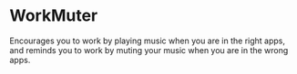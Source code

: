 # WorkMuter
Encourages you to work by playing music when you are in the right apps, and reminds you to work by muting your music when you are in the wrong apps. 
